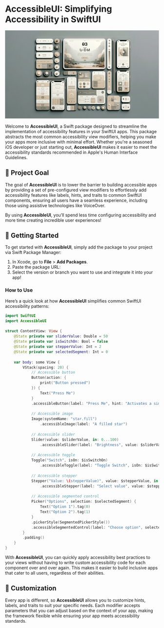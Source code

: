# AccessibleUI: Simplifying Accessibility in SwiftUI

![hero image](/hero.png)

Welcome to **AccessibleUI**, a Swift package designed to streamline the implementation of accessibility features in your SwiftUI apps. This package abstracts the most common accessibility view modifiers, helping you make your apps more inclusive with minimal effort. Whether you're a seasoned iOS developer or just starting out, **AccessibleUI** makes it easier to meet the accessibility standards recommended in Apple's Human Interface Guidelines.

## 🎯 Project Goal

The goal of **AccessibleUI** is to lower the barrier to building accessible apps by providing a set of pre-configured view modifiers to effortlessly add accessibility features like labels, hints, and traits to common SwiftUI components, ensuring all users have a seamless experience, including those using assistive technologies like VoiceOver.

By using **AccessibleUI**, you’ll spend less time configuring accessibility and more time creating incredible user experiences!

## 🚀 Getting Started

To get started with **AccessibleUI**, simply add the package to your project via Swift Package Manager:

1. In Xcode, go to **File** > **Add Packages**.
2. Paste the package URL: 
3. Select the version or branch you want to use and integrate it into your app!

### How to Use

Here’s a quick look at how **AccessibleUI** simplifies common SwiftUI accessibility patterns:

```swift
import SwiftUI
import AccessibleUI

struct ContentView: View {
    @State private var sliderValue: Double = 50
    @State private var isSwitchOn: Bool = false
    @State private var stepperValue: Int = 2
    @State private var selectedSegment: Int = 0
    
    var body: some View {
        VStack(spacing: 20) {
            // Accessible button
            Button(action: {
                print("Button pressed")
            }) {
                Text("Press Me")
            }
            .accessibleButton(label: "Press Me", hint: "Activates a simple action")
            
            // Accessible image
            Image(systemName: "star.fill")
                .accessibleImage(label: "A filled star")
            
            // Accessible slider
            Slider(value: $sliderValue, in: 0...100)
                .accessibleSlider(label: "Brightness", value: $sliderValue, minValue: 0, maxValue: 100, hint: "Slide to adjust brightness level")
            
            // Accessible toggle
            Toggle("Switch", isOn: $isSwitchOn)
                .accessibleToggle(label: "Toggle Switch", isOn: $isSwitchOn)
            
            // Accessible stepper
            Stepper("Value: \(stepperValue)", value: $stepperValue, in: 0...10)
                .accessibleStepper(label: "Select value", value: $stepperValue, range: 0...10)
            
            // Accessible segmented control
            Picker("Options", selection: $selectedSegment) {
                Text("Option 1").tag(0)
                Text("Option 2").tag(1)
            }
            .pickerStyle(SegmentedPickerStyle())
            .accessibleSegmentedControl(label: "Choose option", selectedSegment: $selectedSegment, segments: ["Option 1", "Option 2"])
        }
        .padding()
    }
}
```

With **AccessibleUI**, you can quickly apply accessibility best practices to your views without having to write custom accessibility code for each component over and over again. This makes it easier to build inclusive apps that cater to all users, regardless of their abilities.

## 🔧 Customization

Every app is different, so **AccessibleUI** allows you to customize hints, labels, and traits to suit your specific needs. Each modifier accepts parameters that you can adjust based on the context of your app, making the framework flexible while ensuring your app meets accessibility standards.
